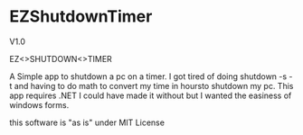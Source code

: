 # EZShutdownTimer

V1.0

EZ<>SHUTDOWN<>TIMER

A Simple app to shutdown a pc on a timer. I got tired of doing shutdown -s -t and having to do math to convert my time in hoursto shutdown my pc.
This app requires .NET
I could have made it without but I wanted the easiness of windows forms.

this software is "as is" under MIT License

